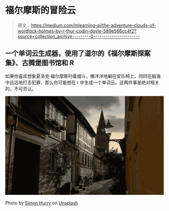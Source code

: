 # 福尔摩斯的冒险云

> 原文：<https://medium.com/mlearning-ai/the-adventure-clouds-of-wordlock-holmes-by-r-thur-codin-doyle-589e566cc4f2?source=collection_archive---------0----------------------->

## 一个单词云生成器，使用了道尔的《福尔摩斯探案集》、古腾堡图书馆和 R

如果你喜欢想象夏洛克·福尔摩斯叼着烟斗，懒洋洋地躺在安乐椅上，同时在脑海中远远地打击犯罪，那么你可能想在 r 中生成一个单词云。这两件事是绝对相关的。不可否认。

![](img/ff09af333de3bd36ecb5cac59589b0b2.png)

Photo by [Simon Hurry](https://unsplash.com/@bullterriere?utm_source=medium&utm_medium=referral) on [Unsplash](https://unsplash.com?utm_source=medium&utm_medium=referral)